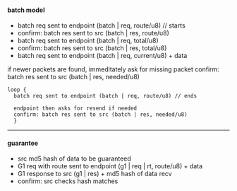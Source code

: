 
#### batch model ####

- batch req sent to endpoint (batch | req, route/u8) // starts
- confirm: batch res sent to src (batch | res, route/u8)
- batch req sent to endpoint (batch | req, total/u8)
- confirm: batch res sent to src (batch | res, total/u8)
- batch req sent to endpoint (batch | req, current/u8) + data

if newer packets are found, immeditately ask for missing packet
confirm: batch res sent to src (batch | res, needed/u8)

```
loop {
  batch req sent to endpoint (batch | req, route/u8) // ends

  endpoint then asks for resend if needed
  confirm: batch res sent to src (batch | res, needed/u8)
  }
```
---

#### guarantee ####

- src md5 hash of data to be guaranteed
- G1 req with route sent to endpoint (g1 | req | rt, route/u8) + data
- G1 response to src (g1 | res) + md5 hash of data recv
- confirm: src checks hash matches
